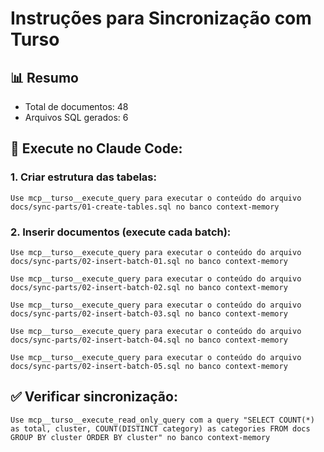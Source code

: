 # Instruções para Sincronização com Turso

## 📊 Resumo
- Total de documentos: 48
- Arquivos SQL gerados: 6

## 🚀 Execute no Claude Code:

### 1. Criar estrutura das tabelas:
```
Use mcp__turso__execute_query para executar o conteúdo do arquivo docs/sync-parts/01-create-tables.sql no banco context-memory
```

### 2. Inserir documentos (execute cada batch):

```
Use mcp__turso__execute_query para executar o conteúdo do arquivo docs/sync-parts/02-insert-batch-01.sql no banco context-memory
```

```
Use mcp__turso__execute_query para executar o conteúdo do arquivo docs/sync-parts/02-insert-batch-02.sql no banco context-memory
```

```
Use mcp__turso__execute_query para executar o conteúdo do arquivo docs/sync-parts/02-insert-batch-03.sql no banco context-memory
```

```
Use mcp__turso__execute_query para executar o conteúdo do arquivo docs/sync-parts/02-insert-batch-04.sql no banco context-memory
```

```
Use mcp__turso__execute_query para executar o conteúdo do arquivo docs/sync-parts/02-insert-batch-05.sql no banco context-memory
```


## ✅ Verificar sincronização:
```
Use mcp__turso__execute_read_only_query com a query "SELECT COUNT(*) as total, cluster, COUNT(DISTINCT category) as categories FROM docs GROUP BY cluster ORDER BY cluster" no banco context-memory
```
